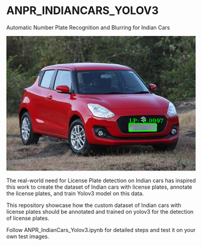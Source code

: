 # ANPR_INDIANCARS_YOLOV3
Automatic Number Plate Recognition and Blurring for Indian Cars


![](lp_predicted.png)

The real-world need for License Plate detection on Indian cars has inspired this work to create the dataset of Indian cars with license plates, annotate the license plates, and train Yolov3 model on this data.  

This repository showcase how the custom dataset of Indian cars with license plates should be annotated and trained on yolov3 for the detection of license plates.


Follow ANPR_IndianCars_Yolov3.ipynb for detailed steps and test it on your own test images.
